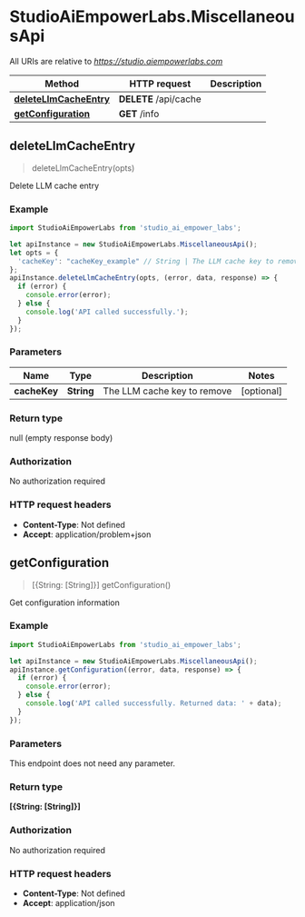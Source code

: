 # StudioAiEmpowerLabs.MiscellaneousApi

All URIs are relative to *https://studio.aiempowerlabs.com*

Method | HTTP request | Description
------------- | ------------- | -------------
[**deleteLlmCacheEntry**](MiscellaneousApi.md#deleteLlmCacheEntry) | **DELETE** /api/cache | 
[**getConfiguration**](MiscellaneousApi.md#getConfiguration) | **GET** /info | 



## deleteLlmCacheEntry

> deleteLlmCacheEntry(opts)



Delete LLM cache entry

### Example

```javascript
import StudioAiEmpowerLabs from 'studio_ai_empower_labs';

let apiInstance = new StudioAiEmpowerLabs.MiscellaneousApi();
let opts = {
  'cacheKey': "cacheKey_example" // String | The LLM cache key to remove
};
apiInstance.deleteLlmCacheEntry(opts, (error, data, response) => {
  if (error) {
    console.error(error);
  } else {
    console.log('API called successfully.');
  }
});
```

### Parameters


Name | Type | Description  | Notes
------------- | ------------- | ------------- | -------------
 **cacheKey** | **String**| The LLM cache key to remove | [optional] 

### Return type

null (empty response body)

### Authorization

No authorization required

### HTTP request headers

- **Content-Type**: Not defined
- **Accept**: application/problem+json


## getConfiguration

> [{String: [String]}] getConfiguration()



Get configuration information

### Example

```javascript
import StudioAiEmpowerLabs from 'studio_ai_empower_labs';

let apiInstance = new StudioAiEmpowerLabs.MiscellaneousApi();
apiInstance.getConfiguration((error, data, response) => {
  if (error) {
    console.error(error);
  } else {
    console.log('API called successfully. Returned data: ' + data);
  }
});
```

### Parameters

This endpoint does not need any parameter.

### Return type

**[{String: [String]}]**

### Authorization

No authorization required

### HTTP request headers

- **Content-Type**: Not defined
- **Accept**: application/json

